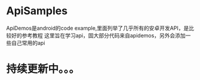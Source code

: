 # ApiSamples
ApiDemos是android的code example,里面列举了几乎所有的安卓开发API，是比较好的参考教程
这里旨在学习api，固大部分代码来自apidemos，另外会添加一些自己常用的api
# 持续更新中。。。
